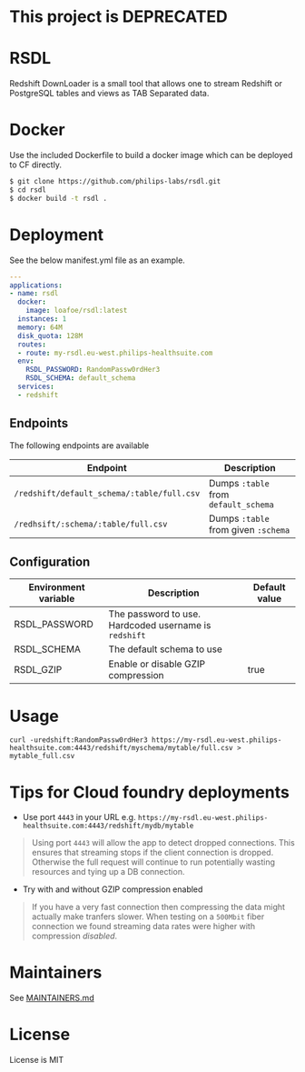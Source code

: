 # This project is DEPRECATED

# RSDL
Redshift DownLoader is a small tool that allows one to stream
Redshift or PostgreSQL tables and views as TAB Separated data. 

# Docker
Use the included Dockerfile to build a docker image which can be deployed to CF directly.

```bash
$ git clone https://github.com/philips-labs/rsdl.git
$ cd rsdl
$ docker build -t rsdl .
```

# Deployment
See the below manifest.yml file as an example. 

```yaml
---
applications:
- name: rsdl
  docker:
    image: loafoe/rsdl:latest
  instances: 1
  memory: 64M
  disk_quota: 128M
  routes:
  - route: my-rsdl.eu-west.philips-healthsuite.com
  env:
    RSDL_PASSWORD: RandomPassw0rdHer3
    RSDL_SCHEMA: default_schema
  services:
  - redshift
```

## Endpoints
The following endpoints are available

| Endpoint | Description |
|----------|-------------|
| `/redshift/default_schema/:table/full.csv` | Dumps `:table` from `default_schema` |
| `/redhsift/:schema/:table/full.csv` | Dumps `:table` from given `:schema`

## Configuration

| Environment variable | Description | Default value |
|----------------------|-------------|---------|
| RSDL_PASSWORD | The password to use. Hardcoded username is `redshift` |
| RSDL_SCHEMA | The default schema to use ||
| RSDL_GZIP | Enable or disable GZIP compression | true |
 
# Usage
 
 ```shell script
curl -uredshift:RandomPassw0rdHer3 https://my-rsdl.eu-west.philips-healthsuite.com:4443/redshift/myschema/mytable/full.csv > mytable_full.csv
```
# Tips for Cloud foundry deployments

* Use port `4443` in your URL e.g. `https://my-rsdl.eu-west.philips-healthsuite.com:4443/redshift/mydb/mytable`
> Using port `4443` will allow the app to detect dropped connections. This ensures that streaming stops if the client connection is dropped. Otherwise the full request will continue to run potentially wasting resources and tying up a DB connection.

* Try with and without GZIP compression enabled
> If you have a very fast connection then compressing the data might actually make tranfers slower. When testing on a `500Mbit` fiber connection we found streaming data rates were higher with compression *disabled*.

  
# Maintainers
See [MAINTAINERS.md](MAINTAINERS.md)

# License
License is MIT

